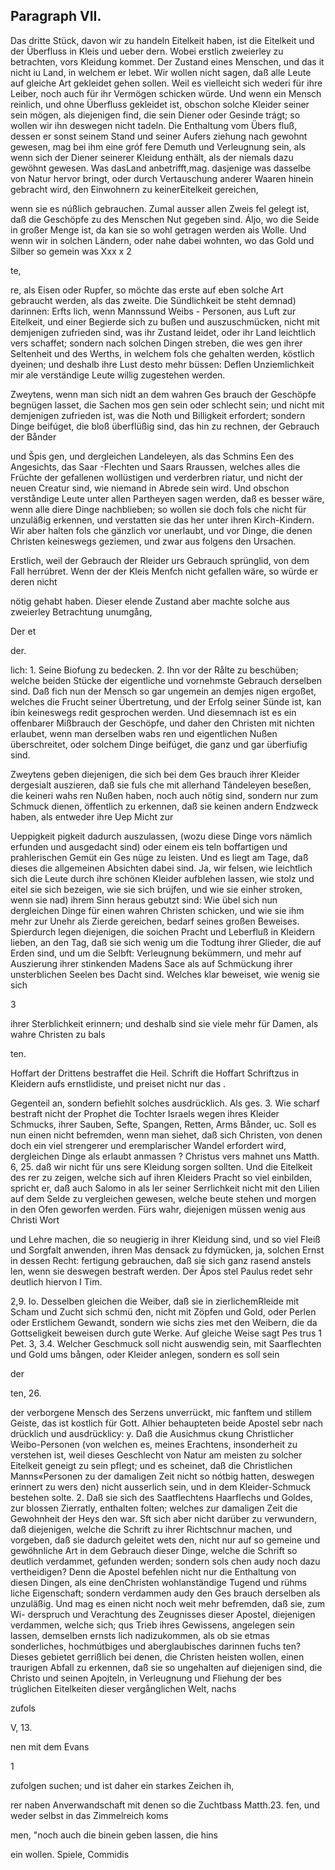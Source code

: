 
<!-- seite 739 -->

Paragraph VII.
--------------

Das dritte Stück, davon wir zu handeln Eitelkeit
haben, ist die Eitelkeit und der Überfluss in Kleis und ueber
dern. Wobei erstlich zweierley zu betrachten, vors Kleidung
kommet. Der Zustand eines Menschen, und das it nicht iu
Land, in welchem er lebet. Wir wollen nicht sagen,
daß alle Leute auf gleiche Art gekleidet gehen sollen.
Weil es vielleicht sich wederi für ihre Leiber, noch auch
für ihr Vermögen schicken würde. Und wenn ein Mensch
reinlich, und ohne Überfluss gekleidet ist, obschon
solche Kleider seiner sein mögen, als diejenigen find,
die sein Diener oder Gesinde trágt; so wollen wir ihn
deswegen nicht tadeln. Die Enthaltung vom Übers
fluß, dessen er sonst seinem Stand und seiner Aufers
ziehung nach gewohnt gewesen, mag bei ihm eine gróf
fere Demuth und Verleugnung sein, als wenn sich
der Diener seinerer Kleidung enthält, als der niemals
dazu gewöhnt gewesen. Was dasLand anbetrifft,mag.
dasjenige was dasselbe von Natur hervor bringt, oder
durch Vertauschung anderer Waaren hinein gebracht
wird, den Einwohnern zu keinerEitelkeit gereichen,

wenn sie es núßlich gebrauchen. Zumal ausser allen Zweis fel gelegt ist, daß die Geschöpfe zu des Menschen Nut gegeben sind. Áljo, wo die Seide in großer Menge ist, da kan sie so wohl getragen werden ais Wolle. Und wenn wir in solchen Ländern, oder nahe dabei wohnten, wo das Gold und Silber so gemein was Xxx x 2

te,

<!-- seite 740 -->

re, als Eisen oder Rupfer, so möchte das erste auf eben solche Art gebraucht werden, als das zweite. Die Sündlichkeit be steht demnad) darinnen: Erfts lich, wenn Mannssund Weibs - Personen, aus Luft zur Eitelkeit, und einer Begierde sich zu bußen und auszuschmücken, nicht mit demjenigen zufrieden sind, was ihr Zustand leidet, oder ihr Land leichtlich vers schaffet; sondern nach solchen Dingen streben, die wes gen ihrer Seltenheit und des Werths, in welchem fols che gehalten werden, köstlich dyeinen; und deshalb ihre Lust desto mehr büssen: Deflen Unziemlichkeit mir ale verständige Leute willig zugestehen werden.

Zweytens, wenn man sich nidt an dem wahren Ges brauch der Geschöpfe begnügen lasset, die Sachen mos gen sein oder schlecht sein; und nicht mit demjenigen zufrieden ist, was die Noth und Billigkeit erfordert; sondern Dinge beifúget, die bloß überflüßig sind, das hin zu rechnen, der Gebrauch der Bånder

und Špis gen, und dergleichen Landeleyen, als das Schmins Een des Angesichts, das Saar -Flechten und Saars Rraussen, welches alles die Früchte der gefallenen wollüstigen und verderbren riatur, und nicht der neuen Creatur sind, wie niemand in Abrede sein wird. Und obschon verståndige Leute unter allen Partheyen sagen werden, daß es besser wäre, wenn alle diere Dinge nachblieben; so wollen sie doch fols che nicht für unzuläßig erkennen, und verstatten sie das her unter ihren Kirch-Kindern. Wir aber halten fols che gänzlich vor unerlaubt, und vor Dinge, die denen Christen keineswegs geziemen, und zwar aus folgens den Ursachen.

Erstlich, weil der Gebrauch der Rleider urs Gebrauch sprünglid, von dem Fall herrúbret. Wenn der der Kleis Menfch nicht gefallen wäre, so würde er deren nicht

nötig gehabt haben. Dieser elende Zustand aber machte solche aus zweierley Betrachtung unumgång,

Der et

der.

<!-- seite 741 -->

 lich: 1. Seine Biofung zu bedecken. 2. Ihn vor
der Rålte zu beschüben; welche beiden Stücke der
eigentliche und vornehmste Gebrauch derselben sind.
Daß fich nun der Mensch so gar ungemein an demjes
nigen ergoßet, welches die Frucht seiner Übertretung,
und der Erfolg seiner Sünde ist, kan ibin keineswegs
redit gesprochen werden. Und diesemnach ist es ein
offenbarer Mißbrauch der Geschöpfe, und daher den
Christen mit nichten erlaubet, wenn man derselben wabs
ren und eigentlichen Nußen überschreitet, oder solchem
Dinge beifúget, die ganz und gar überfiufig sind.

  Zweytens geben diejenigen, die sich bei dem Ges
brauch ihrer Kleider dergesialt auszieren, daß sie fuls
che mit allerhand Tándeleyen beseßen, die keineri wahs
ren Nußen haben, noch auch nötig sind, sondern nur
zum Schmuck dienen, öffentlich zu erkennen, daß sie
keinen andern Endzweck haben, als entweder ihre Uep Micht zur

Ueppigkeit pigkeit dadurch auszulassen, (wozu diese Dinge vors nämlich erfunden und ausgedacht sind) oder einem eis teln boffartigen und prahlerischen Gemüt ein Ges nüge zu leisten. Und es liegt am Tage, daß dieses die allgemeinen Absichten dabei sind. Ja, wir felsen, wie leichtlich sich die Leute durch ihre schönen Kleider aufblehen lassen, wie stolz und eitel sie sich bezeigen, wie sie sich brújfen, und wie sie einher stroken, wenn sie nad) ihrem Sinn heraus gebutzt sind: Wie übel sich nun dergleichen Dinge für einen wahren Christen schicken, und wie sie ihm mehr zur Unehr als Zierde gereichen, bedarf seines großen Beweises. Spierdurch legen diejenigen, die soichen Pracht und Leberfluß in Kleidern lieben, an den Tag, daß sie sich wenig um die Todtung ihrer Glieder, die auf Erden sind, und um die Selbft: Verleugnung bekümmern, und mehr auf Auszierung ihrer stinkenden Madens Sace als auf Schmückung ihrer unsterblichen Seelen bes Dacht sind. Welches klar beweiset, wie wenig sie sich



3
<!-- seite 741 -->
ihrer Sterblichkeit erinnern; und deshalb sind sie viele mehr für Damen, als wahre Christen zu bals

ten.

Hoffart der Drittens bestraffet die Heil. Schrift die Hoffart Schriftzus in Kleidern aufs ernstlidiste, und preiset nicht nur das .

Gegenteil an, sondern befiehlt solches ausdrücklich. Als ges. 3. Wie scharf bestraft nicht der Prophet die Tochter Israels wegen ihres Kleider Schmucks, ihrer Sauben, Sefte, Spangen, Retten, Arms Bånder, uc. Soll es nun einen nicht befremden, wenn man siehet, daß sich Christen, von denen doch ein viel strengerer und eremplarischer Wandel erfordert wird, dergleichen Dinge als erlaubt anmassen ? Christus vers mahnet uns Matth. 6, 25. daß wir nicht für uns sere Kleidung sorgen sollten. Und die Eitelkeit des rer zu zeigen, welche sich auf ihren Kleiders Pracht so viel einbilden, spricht er, daß auch Salomo in als ler seiner Serrlichkeit nicht mit den Lilien auf dem Selde zu vergleichen gewesen, welche beute stehen und morgen in den Ofen geworfen werden. Fürs wahr, diejenigen müssen wenig aus Christi Wort

und Lehre machen, die so neugierig in ihrer Kleidung sind, und so viel Fleiß und Sorgfalt anwenden, ihren Mas densack zu fdymücken, ja, solchen Ernst in dessen Recht: fertigung gebrauchen, daß sie sich ganz rasend anstels len, wenn sie deswegen bestraft werden. Der Åpos stel Paulus redet sehr deutlich hiervon I Tim.

2,9. Io. Desselben gleichen die Weiber, daß sie in zierlichemRleide mit Scham und Zucht sich schmü đen, nicht mit Zöpfen und Gold, oder Perlen oder Erstlichem Gewandt, sondern wie sichs zies met den Weibern, die da Gottseligkeit beweisen durch gute Werke. Auf gleiche Weise sagt Pes trus 1 Pet. 3, 3.4. Welcher Geschmuck soll nicht auswendig sein, mit Saarflechten und Gold ums bången, oder Kleider anlegen, sondern es soll sein

der

ten, 26.
<!-- seite 743 -->
 der verborgene Mensch des Serzens unverrückt,
mic fanftem und stillem Geiste, das ist kostlich für
Gott. Alhier behaupteten beide Apostel sebr nach
 drücklich und ausdrücklicy: y. Daß die Ausichmus
ckung Christlicher Weibo-Personen (von welchen es,
meines Erachtens, insonderheit zu verstehen ist, weil
dieses Geschlecht von Natur am meisten zu solcher
Eitelkeit geneigt zu sein pflegt; und es scheinet, daß
die Christlichen Manns«Personen zu der damaligen
 Zeit nicht so nótbig hatten, deswegen erinnert zu wers
den) nicht ausserlich sein, und in dem Kleider-Schmuck
 bestehen solte. 2. Daß sie sich des Saatflechtens Haarflechs
und Goldes, zur blossen Zierratly, enthalten folten;
welches zur damaligen Zeit die Gewohnheit der Heys
den war. Sft sich aber nicht darüber zu verwundern,
daß diejenigen, welche die Schrift zu ihrer Richtschnur
machen, und vorgeben, daß sie dadurch geleitet wets
den, nicht nur auf so gemeine und gewöhnliche Art in
dem Gebrauch dieser Dinge, welche die Schrift so
deutlich verdammet, gefunden werden; sondern sols
 chen audy noch dazu vertheidigen? Denn die Apostel
befehlen nicht nur die Enthaltung von diesen Dingen,
als eine denChristen wohlanständige Tugend und rühms
liche Eigenschaft; sondern verdammen audy den Ges
brauch derselben als unzuläßig. Und mag es einen
nicht noch weit mehr befremden, daß sie, zum Wi-
derspruch und Verachtung des Zeugnisses dieser
 Apostel, diejenigen verdammen, welche sich; qus Trieb
ihres Gewissens, angelegen sein lassen, demselben ernsts
 lich nadizukommen, als ob sie etmas sonderliches,
hochmútbiges und aberglaubisches darinnen fuchs
ten? Dieses gebietet gerrißlich bei denen, die Christen
heisten wollen, einen traurigen Abfall zu erkennen, daß
sie so ungehalten auf diejenigen sind, die Christo und
seinen Apojteln, in Verleugnung und Fliehung der bes
trúglichen Eitelkeiten dieser vergånglichen Welt, nachs

zufols

V, 13.

nen mit dem Evans

1
<!-- seite 744 -->
zufolgen suchen; und ist daher ein starkes Zeichen ih,

rer naben Anverwandschaft mit denen so die Zuchtbass Matth.23. fen, und weder selbst in das Zimmelreich koms

men, "noch auch die binein geben lassen, die hins

ein wollen. Spiele, Commidis
